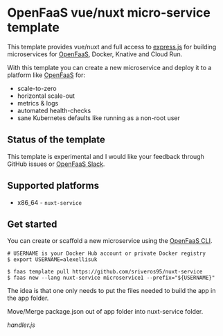 OpenFaaS vue/nuxt micro-service template
=============================================

This template provides vue/nuxt and full access to [express.js](http://expressjs.com/en/api.html#req.is) for building microservices for [OpenFaaS](https://www.openfaas.com), Docker, Knative and Cloud Run.

With this template you can create a new microservice and deploy it to a platform like [OpenFaaS](https://www.openfaas.com) for:

* scale-to-zero
* horizontal scale-out
* metrics & logs
* automated health-checks
* sane Kubernetes defaults like running as a non-root user

## Status of the template

This template is experimental and I would like your feedback through GitHub issues or [OpenFaaS Slack](https://docs.openfaas.com/community).

## Supported platforms

* x86_64 - `nuxt-service`

## Get started

You can create or scaffold a new microservice using the [OpenFaaS CLI](https://github.com/openfaas/faas-cli).

```
# USERNAME is your Docker Hub account or private Docker registry
$ export USERNAME=alexellisuk

$ faas template pull https://github.com/sriveros95/nuxt-service
$ faas new --lang nuxt-service microservice1 --prefix="${USERNAME}"
```

The idea is that one only needs to put the files needed to build the app in the app folder.

Move/Merge package.json out of app folder into nuxt-service folder.


*handler.js*
